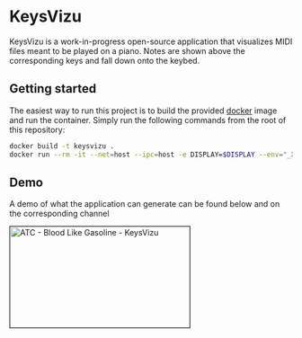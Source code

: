 # KeysVizu

KeysVizu is a work-in-progress open-source application that visualizes MIDI files meant to be played on a piano. Notes are shown above the corresponding keys and fall down onto the keybed.

## Getting started
The easiest way to run this project is to build the provided [docker](https://www.docker.com/) image and run the container. Simply run the following commands from the root of this repository:

```bash
docker build -t keysvizu .
docker run --rm -it --net=host --ipc=host -e DISPLAY=$DISPLAY --env="_X11_NO_MITSHM=1" -v $(pwd):/KeysVizu keysvizu
```

## Demo
A demo of what the application can generate can be found below and on the corresponding channel

<a href="http://www.youtube.com/watch?feature=player_embedded&v=vIfca9RSyOE
" target="_blank"><img src="http://img.youtube.com/vi/vIfca9RSyOE/0.jpg" 
alt="ATC - Blood Like Gasoline - KeysVizu" width="320" height="180" border="1" /></a>
